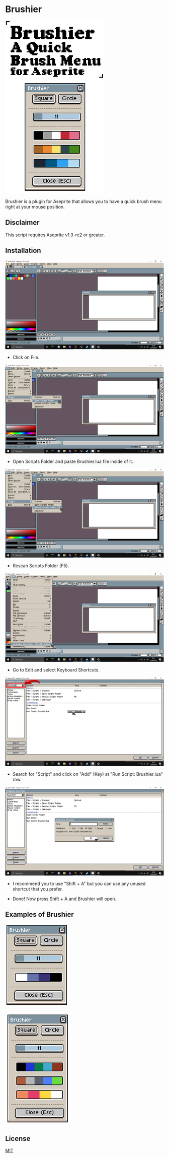 # Brushier

![Brushier](./pics/Brushier_Example.png)

Brushier is a plugin for Aseprite that allows you to have a quick brush menu right at your mouse position.

## Disclaimer

This script requires Aseprite v1.3-rc2 or greater.

## Installation

![Tutorial - Part 1](./pics/Tuto_01.png)

-   Click on File.

![Tutorial - Part 2](./pics/Tuto_02.png)

-   Open Scripts Folder and paste Brushier.lua file inside of it.

![Tutorial - Part 3](./pics/Tuto_03.png)

-   Rescan Scripts Folder (F5).

![Tutorial - Part 4](./pics/Tuto_04.png)

-   Go to Edit and select Keyboard Shortcuts.

![Tutorial - Part 5](./pics/Tuto_05.png)

-   Search for "Script" and click on "Add" (Key) at "Run Script: Brushier.lua" row.

![Tutorial - Part 6](./pics/Tuto_06.png)

-   I recommend you to use "Shift + A" but you can use any unused shortcut that you prefer.

-   Done! Now press Shift + A and Brushier will open.

## Examples of Brushier

![Example  - 1](./pics/B_Example_One_row.png)

![Example  - 2](./pics/B_Example_Three_rows.png)

## License

[MIT](https://choosealicense.com/licenses/mit/)
